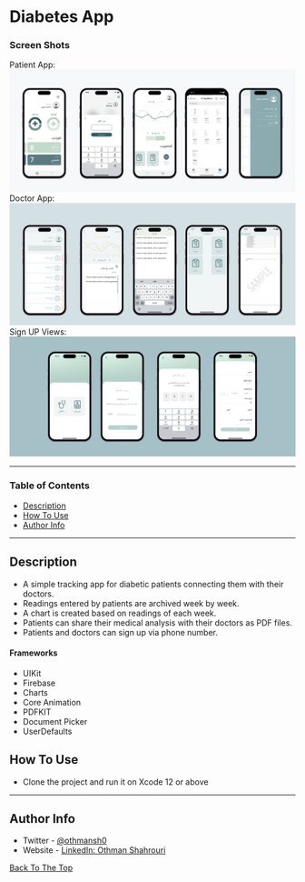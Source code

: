 # Diabetes App

### Screen Shots
Patient App:
<img src="Patient Views.png" width="900">
Doctor App:
<img src="Doctor Views.png" width="900">
Sign UP Views:
<img src="Sign UP Views 2.png" width="900">

---

### Table of Contents

- [Description](#description)
- [How To Use](#how-to-use)
- [Author Info](#author-info)

---

## Description

- A simple tracking app for diabetic patients connecting them with their doctors.
- Readings entered by patients are archived week by week.
- A chart is created based on readings of each week.
- Patients can share their medical analysis with their doctors as PDF files.
- Patients and doctors can sign up via phone number.

#### Frameworks

- UIKit
- Firebase
- Charts
- Core Animation
- PDFKIT
- Document Picker
- UserDefaults


## How To Use

- Clone the project and run it on Xcode 12 or above

---

## Author Info

- Twitter - [@othmansh0](https://twitter.com/othmansh0)
- Website - [LinkedIn: Othman Shahrouri](https://linkedin.com/in/othmanshahrouri)

[Back To The Top](Diabetes-App)

